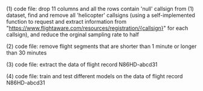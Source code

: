
(1) code file: drop 11 columns and all the rows contain 'null' callsign from (1) dataset, find and remove all 'helicopter'
              callsigns (using a self-implemented function to request and extract information from "https://www.flightaware.com/resources/registration/{callsign}"
              for each callsign), and reduce the orginal sampling rate to half

(2) code file: remove flight segments that are shorter than 1 minute or longer than 30 minutes

(3) code file: extract the data of flight record N86HD-abcd31

(4) code file: train and test different models on the data of flight record N86HD-abcd31

